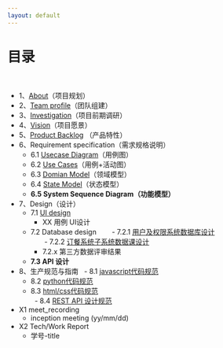```yaml
---
layout: default
---
```


# [](#TOC)目录

&nbsp;&nbsp; 

* 1、[About](about)（项目规划）
* 2、[Team profile](team_profile)（团队组建）
* 3、[Investigation](investigation)（项目前期调研）
* 4、[Vision](vision)（项目愿景）
* 5、[Product Backlog](backlog_initial) （产品特性）
* 6、Requirement specification（需求规格说明）
    - 6.1 [Usecase Diagram](Requirement_specification/requirements_and_userCase)（用例图）
    - 6.2 [Use Cases](Requirement_specification/requirements_and_userCase)（用例+活动图）
    - 6.3 [Domian Model](Requirement_specification/domain_model)（领域模型）
    - 6.4 [State Model](Requirement_specification/state_Model)（状态模型）
    - **6.5 System Sequence Diagram（功能模型）**
* 7、Design（设计）
    - 7.1 [UI design](UI_Design.pdf)  
        - XX 用例 UI设计
    - 7.2 Database design
        - 7.2.1 [用户及权限系统数据库设计](dataBase_design)  
        - 7.2.2 [订餐系统子系统数据课设计](dataBase_design)   
        - 7.2.x 第三方数据评审结果
    - **7.3 API 设计**
* 8、生产规范与指南
   - 8.1 [javascript代码规范](GuideBook/Google_javascript_style_guide.pdf)  
   - 8.2 [python代码规范](GuideBook/Google_python_style_guide)  
   - 8.3 [html/css代码规范](GuideBook/Google_html_css_style_guide)  
   - 8.4 [REST API 设计规范](GuideBook/RESTful-API-design-OCTO-Quick-Reference-Card-2.2.pdf)  
* X1 meet_recording
    - inception meeting (yy/mm/dd)
* X2 Tech/Work Report
    - 学号-title
